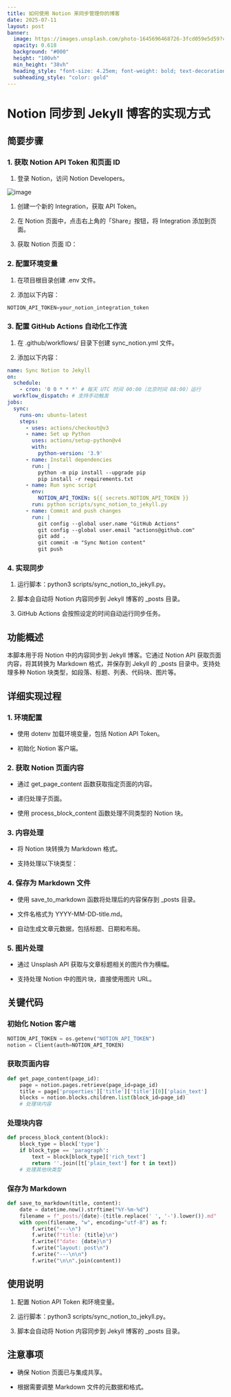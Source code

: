 ```yaml
---
title: 如何使用 Notion 来同步管理你的博客
date: 2025-07-11
layout: post
banner:
  image: https://images.unsplash.com/photo-1645696468726-3fcd059e5d59?crop=entropy&cs=tinysrgb&fit=max&fm=jpg&ixid=M3w2OTIwMzJ8MHwxfHJhbmRvbXx8fHx8fHx8fDE3NTIyMTU2MzB8&ixlib=rb-4.1.0&q=80&w=1080
  opacity: 0.618
  background: "#000"
  height: "100vh"
  min_height: "38vh"
  heading_style: "font-size: 4.25em; font-weight: bold; text-decoration: underline"
  subheading_style: "color: gold"
---
```


# Notion 同步到 Jekyll 博客的实现方式

## 简要步骤

### 1. 获取 Notion API Token 和页面 ID

1. 登录 Notion，访问 Notion Developers。

![image](https://prod-files-secure.s3.us-west-2.amazonaws.com/a7a0cc5a-89b9-4cda-8686-1fba0ca52f40/d19c1afe-dea5-4312-9333-786b0ba83054/image.png?X-Amz-Algorithm=AWS4-HMAC-SHA256&X-Amz-Content-Sha256=UNSIGNED-PAYLOAD&X-Amz-Credential=ASIAZI2LB46632G742CG%2F20250711%2Fus-west-2%2Fs3%2Faws4_request&X-Amz-Date=20250711T063349Z&X-Amz-Expires=3600&X-Amz-Security-Token=IQoJb3JpZ2luX2VjEMb%2F%2F%2F%2F%2F%2F%2F%2F%2F%2FwEaCXVzLXdlc3QtMiJHMEUCIQDz8hvadez9bRNW8zddElwze7N1q262dZBfP9ccWRelTQIgM8zzH2XstnNQh00vlKBYPslyEA6q%2BL06VviuVGC3TzUqiAQIz%2F%2F%2F%2F%2F%2F%2F%2F%2F%2F%2FARAAGgw2Mzc0MjMxODM4MDUiDP97a5Gd3sRSKS2EJircA55zwWVUEQxKaDQLbtyNkX5qubImWXHNyntZW5MI3cTrb8J%2FdslcTpEK2Ri3jwWjn3Bzs%2BbRPYaBad4HpoPdAeN%2BFLWt0bNrzkc9Vmb6t3R0nZirKvDs9DSY7Ww45PkHGOlfmOX1ipLgC011s757CzLasOgiibeG0u4jv3JXwkVUcQUz9B91S49YV5Tl1FTAw5Ca%2BOAYDHxgleCp3uP6XfjYZDMptTI7jY9oQg19Xk8UOjNp06hkcaDDR6U4biy7JkzkL6nZq7hS8J05iYQuc33lXesNHa5syUkkhbMzfqZpJ8IwbE0PLif6zmvkZ1y%2Blr6C3gKhMN3rrUAmt9XyQhRaqsH1un9ekKb82SEYg2a%2F5rKSEUQUCykp7wiSyyElPUOZWMiUpdKAsOWMqeEUdCRPLA9aCZYoYtHjJTo6bIsNWAQmPSrGIG7DPYT3VGrZUEdANY18v3dLiv6cI%2FcHYZHkh6Wm4ogpcwsO1kDp2OM0X9UcejzI%2BkHUzxCVfImT3%2BKTTpGJMUTHjTVZ9CnI%2BykxkIFWE8UW92YlWN1R1s%2BqaUEj%2BSVeiXBHtXaPbyYlc3jtJCMF2znhSJJN0L7r7pnWy9OZHZLd%2BkoyET3BCOepkBOX86SzKHChuoeAMNrSwsMGOqUBkrAvi%2F3xgPKVDagL0TEBgsTBvSC%2BC6M8QguTBZCEi03xrjSDHqkroNBtKruLLoNfkTiptRRBrHX58F%2FJMYjkD0hWInkABvoMbGGDZjx8NzfIy%2F58KRz5pJmhJTPg9gQV6B1I0djsN00hqS39XQ40dOPdIGpDnKL%2FNxUiuETjATnZsz8QEN9Was6p4izZeGTmjf2pC7m%2BttSFvDb8iufpv1%2FFabi9&X-Amz-Signature=d9a5b4c208ca64ca108a208fd5b5a13d41b55a4d35691f2d99217852d69e0584&X-Amz-SignedHeaders=host&x-amz-checksum-mode=ENABLED&x-id=GetObject)

1. 创建一个新的 Integration，获取 API Token。

1. 在 Notion 页面中，点击右上角的「Share」按钮，将 Integration 添加到页面。

1. 获取 Notion 页面 ID：


### 2. 配置环境变量

1. 在项目根目录创建 .env 文件。

1. 添加以下内容：

```javascript
NOTION_API_TOKEN=your_notion_integration_token
```

### 3. 配置 GitHub Actions 自动化工作流

1. 在 .github/workflows/ 目录下创建 sync_notion.yml 文件。

1. 添加以下内容：

```yaml
name: Sync Notion to Jekyll
on:
  schedule:
    - cron: '0 0 * * *' # 每天 UTC 时间 00:00（北京时间 08:00）运行
  workflow_dispatch: # 支持手动触发
jobs:
  sync:
    runs-on: ubuntu-latest
    steps:
      - uses: actions/checkout@v3
      - name: Set up Python
        uses: actions/setup-python@v4
        with:
          python-version: '3.9'
      - name: Install dependencies
        run: |
          python -m pip install --upgrade pip
          pip install -r requirements.txt
      - name: Run sync script
        env:
          NOTION_API_TOKEN: ${{ secrets.NOTION_API_TOKEN }}
        run: python scripts/sync_notion_to_jekyll.py
      - name: Commit and push changes
        run: |
          git config --global user.name "GitHub Actions"
          git config --global user.email "actions@github.com"
          git add .
          git commit -m "Sync Notion content"
          git push
```

### 4. 实现同步

1. 运行脚本：python3 scripts/sync_notion_to_jekyll.py。

1. 脚本会自动将 Notion 内容同步到 Jekyll 博客的 _posts 目录。

1. GitHub Actions 会按照设定的时间自动运行同步任务。

## 功能概述

本脚本用于将 Notion 中的内容同步到 Jekyll 博客。它通过 Notion API 获取页面内容，将其转换为 Markdown 格式，并保存到 Jekyll 的 _posts 目录中。支持处理多种 Notion 块类型，如段落、标题、列表、代码块、图片等。

## 详细实现过程

### 1. 环境配置

- 使用 dotenv 加载环境变量，包括 Notion API Token。

- 初始化 Notion 客户端。

### 2. 获取 Notion 页面内容

- 通过 get_page_content 函数获取指定页面的内容。

- 递归处理子页面。

- 使用 process_block_content 函数处理不同类型的 Notion 块。

### 3. 内容处理

- 将 Notion 块转换为 Markdown 格式。

- 支持处理以下块类型：


### 4. 保存为 Markdown 文件

- 使用 save_to_markdown 函数将处理后的内容保存到 _posts 目录。

- 文件名格式为 YYYY-MM-DD-title.md。

- 自动生成文章元数据，包括标题、日期和布局。

### 5. 图片处理

- 通过 Unsplash API 获取与文章标题相关的图片作为横幅。

- 支持处理 Notion 中的图片块，直接使用图片 URL。

## 关键代码

### 初始化 Notion 客户端

```python
NOTION_API_TOKEN = os.getenv("NOTION_API_TOKEN")
notion = Client(auth=NOTION_API_TOKEN)
```

### 获取页面内容

```python
def get_page_content(page_id):
    page = notion.pages.retrieve(page_id=page_id)
    title = page['properties']['title']['title'][0]['plain_text']
    blocks = notion.blocks.children.list(block_id=page_id)
    # 处理块内容
```

### 处理块内容

```python
def process_block_content(block):
    block_type = block['type']
    if block_type == 'paragraph':
        text = block[block_type]['rich_text']
        return ''.join([t['plain_text'] for t in text])
    # 处理其他块类型
```

### 保存为 Markdown

```python
def save_to_markdown(title, content):
    date = datetime.now().strftime("%Y-%m-%d")
    filename = f"_posts/{date}-{title.replace(' ', '-').lower()}.md"
    with open(filename, "w", encoding="utf-8") as f:
        f.write("---\n")
        f.write(f"title: {title}\n")
        f.write(f"date: {date}\n")
        f.write("layout: post\n")
        f.write("---\n\n")
        f.write("\n\n".join(content))
```

## 使用说明

1. 配置 Notion API Token 和环境变量。

1. 运行脚本：python3 scripts/sync_notion_to_jekyll.py。

1. 脚本会自动将 Notion 内容同步到 Jekyll 博客的 _posts 目录。

## 注意事项

- 确保 Notion 页面已与集成共享。

- 根据需要调整 Markdown 文件的元数据和格式。